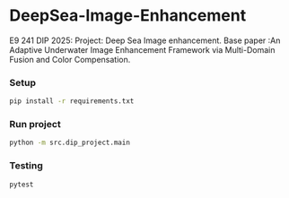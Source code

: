 # DeepSea-Image-Enhancement
E9 241 DIP 2025: Project: Deep Sea Image enhancement. Base paper :An Adaptive Underwater Image Enhancement Framework via Multi-Domain Fusion and Color Compensation.


### Setup
```bash
pip install -r requirements.txt
```

### Run project
```bash
python -m src.dip_project.main
```

### Testing
```bash
pytest
```